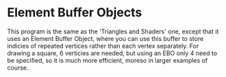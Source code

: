 # Element Buffer Objects
This program is the same as the 'Triangles and Shaders' one, except that it uses an Element Buffer Object, where you can use this buffer to store indicies of repeated vertices rather than each vertex separately.
For drawing a square, 6 verticies are needed, but using an EBO only 4 need to be specified, so it is much more efficient, moreso in larger examples of course.

